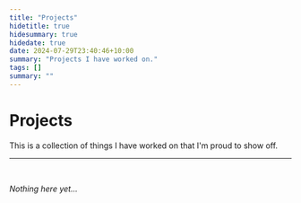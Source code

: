 ```yaml
---
title: "Projects"
hidetitle: true
hidesummary: true
hidedate: true
date: 2024-07-29T23:40:46+10:00
summary: "Projects I have worked on."
tags: []
summary: ""
---
```

# Projects

This is a collection of things I have worked on that I'm proud to show off.

---

<br>

*Nothing here yet...*